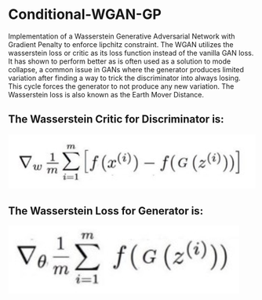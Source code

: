 # Conditional-WGAN-GP
Implementation of a Wasserstein Generative Adversarial Network with Gradient Penalty to enforce lipchitz constraint. The WGAN utilizes the wasserstein loss or critic as its loss function instead of the vanilla GAN loss. It has shown to perform better as is often used as a solution to mode collapse, a common issue in GANs where the generator produces limited variation after finding a way to trick the discriminator into always losing. This cycle forces the generator to not produce any new variation. The Wasserstein loss is also known as the Earth Mover Distance.

## The Wasserstein Critic for Discriminator is:

![](data/uploads/discriminator_loss.png)

## The Wasserstein Loss for Generator is:

![](data/uploads/generator_loss.png)
